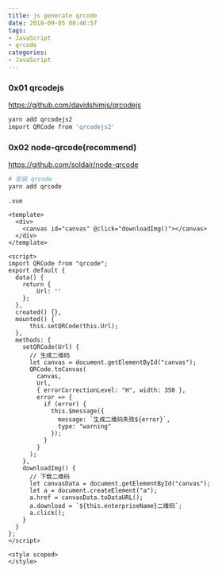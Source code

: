 ```yaml
---
title: js generate qrcode
date: 2018-09-05 08:46:57
tags:
- JavaScript
- qrcode
categories:
- JavaScript
---
```


### 0x01 qrcodejs

<https://github.com/davidshimjs/qrcodejs>

```bash
yarn add qrcodejs2 
import QRCode from 'qrcodejs2'
```

### 0x02 node-qrcode(recommend)

<https://github.com/soldair/node-qrcode>

```bash
# 安装 qrcode
yarn add qrcode
```

`.vue`

```vue
<template>
  <div>
	<canvas id="canvas" @click="downloadImg()"></canvas>
  </div>
</template>

<script>
import QRCode from "qrcode";
export default {
  data() {
    return {
        Url: ''
    };
  },
  created() {},
  mounted() {
      this.setQRCode(this.Url);
  },
  methods: {
    setQRCode(Url) {
      // 生成二维码
      let canvas = document.getElementById("canvas");
      QRCode.toCanvas(
        canvas,
        Url,
        { errorCorrectionLevel: "H", width: 350 },
        error => {
          if (error) {
            this.$message({
              message: `生成二维码失败${error}`,
              type: "warning"
            });
          }
        }
      );
    },
    downloadImg() {
      // 下载二维码
      let canvasData = document.getElementById("canvas");
      let a = document.createElement("a");
      a.href = canvasData.toDataURL();
      a.download = `${this.enterpriseName}二维码`;
      a.click();
    }
  }
};
</script>

<style scoped>
</style>
```



<!--more-->